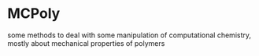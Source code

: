 # MCPoly
some methods to deal with some manipulation of computational chemistry, mostly about mechanical properties of polymers
